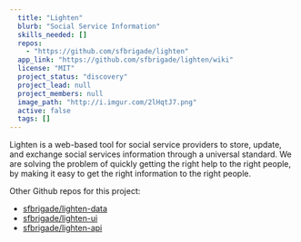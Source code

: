 ```yaml
---
  title: "Lighten"
  blurb: "Social Service Information"
  skills_needed: []
  repos: 
    - "https://github.com/sfbrigade/lighten"
  app_link: "https://github.com/sfbrigade/lighten/wiki"
  license: "MIT"
  project_status: "discovery"
  project_lead: null
  project_members: null
  image_path: "http://i.imgur.com/2lHqtJ7.png"
  active: false
  tags: []
---
```

Lighten is a web-based tool for social service providers to store, update, and exchange social services information through a universal standard. We are solving the problem of quickly getting the right help to the right people, by making it easy to get the right information to the right people.

Other Github repos for this project:

- [sfbrigade/lighten-data](https://github.com/sfbrigade/lighten-data)
- [sfbrigade/lighten-ui](https://github.com/sfbrigade/lighten-ui)
- [sfbrigade/lighten-api](https://github.com/sfbrigade/lighten-api)